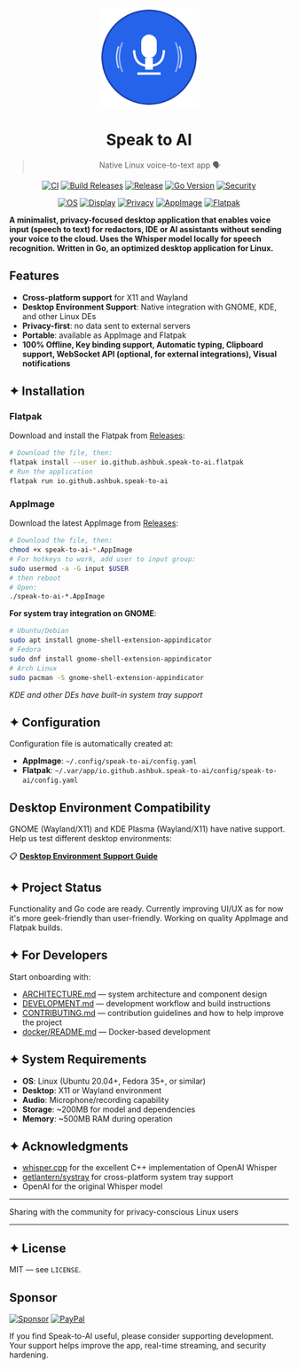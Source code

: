 <div align="center">

<img src="https://github.com/AshBuk/speak-to-ai/raw/master/icons/io.github.ashbuk.speak-to-ai.svg" width="180" height="180" alt="Speak to AI"/>

# Speak to AI

> Native Linux voice-to-text app 🗣️ 

</div>

<div align="center">

[![CI](https://github.com/AshBuk/speak-to-ai/actions/workflows/ci.yml/badge.svg)](https://github.com/AshBuk/speak-to-ai/actions/workflows/ci.yml)
[![Build Releases](https://github.com/AshBuk/speak-to-ai/actions/workflows/build-releases.yml/badge.svg)](https://github.com/AshBuk/speak-to-ai/actions/workflows/build-releases.yml)
[![Release](https://img.shields.io/github/v/release/AshBuk/speak-to-ai?sort=semver)](https://github.com/AshBuk/speak-to-ai/releases)
[![Go Version](https://img.shields.io/badge/go-1.24-00ADD8?logo=go)](https://go.dev/)
[![Security](https://snyk.io/test/github/AshBuk/speak-to-ai/badge.svg)](https://snyk.io/test/github/AshBuk/speak-to-ai)

[![OS](https://img.shields.io/badge/OS-Linux-34a853?logo=linux)](#-system-requirements)
[![Display](https://img.shields.io/badge/Display-Wayland%20%2F%20X11-ff69b4)](#-features)
[![Privacy](https://img.shields.io/badge/Privacy-Offline-blueviolet)](#-features)
[![AppImage](https://img.shields.io/badge/AppImage-available-0a7cff?logo=appimage)](https://github.com/AshBuk/speak-to-ai/releases)
[![Flatpak](https://img.shields.io/badge/Flatpak-available-4a90e2?logo=flatpak)](https://github.com/AshBuk/speak-to-ai/releases)

</div>

 **A minimalist, privacy-focused desktop application that enables voice input (speech to text) for redactors, IDE or AI assistants without sending your voice to the cloud. Uses the Whisper model locally for speech recognition. Written in Go, an optimized desktop application for Linux.**

## Features

- **Cross-platform support** for X11 and Wayland
- **Desktop Environment Support**: Native integration with GNOME, KDE, and other Linux DEs
- **Privacy-first**: no data sent to external servers
- **Portable**: available as AppImage and Flatpak
- **100% Offline, Key binding support, Automatic typing, Clipboard support, WebSocket API (optional, for external integrations), Visual notifications**

## ✦ Installation

### Flatpak 

Download and install the Flatpak from [Releases](https://github.com/AshBuk/speak-to-ai/releases):

```bash
# Download the file, then:
flatpak install --user io.github.ashbuk.speak-to-ai.flatpak
# Run the application
flatpak run io.github.ashbuk.speak-to-ai
```

### AppImage

Download the latest AppImage from [Releases](https://github.com/AshBuk/speak-to-ai/releases):

```bash
# Download the file, then:
chmod +x speak-to-ai-*.AppImage
# For hotkeys to work, add user to input group:
sudo usermod -a -G input $USER
# then reboot
# Open:
./speak-to-ai-*.AppImage
```

**For system tray integration on GNOME**:
```bash
# Ubuntu/Debian
sudo apt install gnome-shell-extension-appindicator
# Fedora
sudo dnf install gnome-shell-extension-appindicator
# Arch Linux
sudo pacman -S gnome-shell-extension-appindicator
```
*KDE and other DEs have built-in system tray support*

## ✦ Configuration

Configuration file is automatically created at:
- **AppImage**: `~/.config/speak-to-ai/config.yaml`
- **Flatpak**: `~/.var/app/io.github.ashbuk.speak-to-ai/config/speak-to-ai/config.yaml`

## Desktop Environment Compatibility

GNOME (Wayland/X11) and KDE Plasma (Wayland/X11) have native support. Help us test different desktop environments:

📋 **[Desktop Environment Support Guide](docs/Desktop_Environment_Support.md)**

## ✦ Project Status

Functionality and Go code are ready. Currently improving UI/UX as for now it's more geek-friendly than user-friendly. Working on quality AppImage and Flatpak builds.


## ✦ For Developers

Start onboarding with:

- [ARCHITECTURE.md](docs/ARCHITECTURE.md) — system architecture and component design
- [DEVELOPMENT.md](docs/DEVELOPMENT.md) — development workflow and build instructions
- [CONTRIBUTING.md](docs/CONTRIBUTING.md) — contribution guidelines and how to help improve the project
- [docker/README.md](docker/README.md) — Docker-based development


## ✦ System Requirements

- **OS**: Linux (Ubuntu 20.04+, Fedora 35+, or similar)
- **Desktop**: X11 or Wayland environment
- **Audio**: Microphone/recording capability
- **Storage**: ~200MB for model and dependencies
- **Memory**: ~500MB RAM during operation

## ✦ Acknowledgments

- [whisper.cpp](https://github.com/ggerganov/whisper.cpp) for the excellent C++ implementation of OpenAI Whisper
- [getlantern/systray](https://github.com/getlantern/systray) for cross-platform system tray support
- OpenAI for the original Whisper model

---

Sharing with the community for privacy-conscious Linux users

---
## ✦ License

MIT — see `LICENSE`.

## Sponsor

[![Sponsor](https://img.shields.io/badge/Sponsor-💖-pink?style=for-the-badge&logo=github)](https://github.com/sponsors/AshBuk) [![PayPal](https://img.shields.io/badge/PayPal-00457C?style=for-the-badge&logo=paypal&logoColor=white)](https://www.paypal.com/donate/?hosted_button_id=R3HZH8DX7SCJG)

If you find Speak-to-AI useful, please consider supporting development. Your support helps improve the app, real-time streaming, and security hardening.

